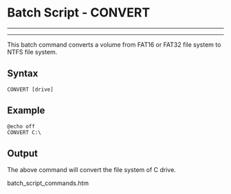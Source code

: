 # Batch Script - CONVERT

---



---

This batch command converts a volume from FAT16 or FAT32 file system to NTFS file system.

## Syntax

```
CONVERT [drive]
```

## Example

```
@echo off 
CONVERT C:\
```

## Output

The above command will convert the file system of C drive.

batch\_script\_commands.htm

